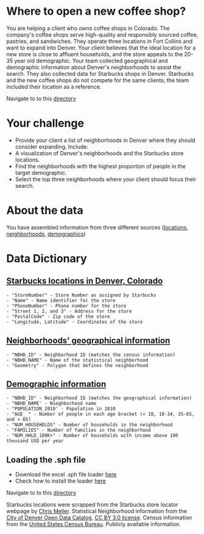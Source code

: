 # Where to open a new coffee shop?
 You are helping a client who owns coffee shops in Colorado. The company's coffee shops serve high-quality and responsibly sourced coffee, pastries, and sandwiches. They operate three locations in Fort Collins and want to expand into Denver. Your client believes that the ideal location for a new store is close to affluent households, and the store appeals to the 20-35 year old demographic. Your team collected geographical and demographic information about Denver's neighborhoods to assist the search. They also collected data for Starbucks shops in Denver. Starbucks and the new coffee shops do not compete for the same clients; the team included their location as a reference.
 
Navigate to to this [directory](https://github.com/tripleaceme/TrevoTech-Class-Lecture-Resources/blob/main/Tableau-Repository-Location.jpg)


# Your challenge
- Provide your client a list of neighborhoods in Denver where they should consider expanding. Include:
- A visualization of Denver's neighborhoods and the Starbucks store locations.
- Find the neighborhoods with the highest proportion of people in the target demographic.
- Select the top three neighborhoods where your client should focus their search.

# About the data
You have assembled information from three different sources ([locations](https://github.com/chrismeller/), [neighborhoods](http://data.denvergov.org/), [demographics](https://www.census.gov/))

# Data Dictionary
## [Starbucks locations in Denver, Colorado]()
    - "StoreNumber" - Store Number as assigned by Starbucks
	- "Name" - Name identifier for the store
	- "PhoneNumber" - Phone number for the store
	- "Street 1, 2, and 3" - Address for the store
	- "PostalCode" - Zip code of the store
	- "Longitude, Latitude" - Coordinates of the store
## [Neighborhoods' geographical information]()
    - "NBHD_ID" - Neighborhood ID (matches the census information)
    - "NBHD_NAME" - Name of the statistical neighborhood
    - "Geometry" - Polygon that defines the neighborhood
## [Demographic information]()
    - "NBHD_ID" - Neighborhood ID (matches the geographical information)
	- "NBHD_NAME' - Nieghborhood name
	- "POPULATION_2010' - Population in 2010
	- "AGE_ " - Number of people in each age bracket (< 18, 18-34, 35-65, and > 65)
	- "NUM_HOUSEHOLDS" - Number of households in the neighborhood
	- "FAMILIES" - Number of families in the neighborhood
	- "NUM_HHLD_100K+" - Number of households with income above 100 thousand USD per year


## Loading the .sph file
- Download the excel .sph file loader [here](https://gisxl.com/Current)
- Check how to install the loader [here](https://gisxl.com/HowTo/Before/InstallAddIn)

Navigate to to this [directory](https://github.com/tripleaceme/TrevoTech-Class-Lecture-Resources/blob/main/Tableau-Repository-Location.jpg)


Starbucks locations were scrapped from the Starbucks store locator webpage by [Chris Meller](https://github.com/chrismeller/).
Statistical Neighborhood information from the [City of Denver Open Data Catalog](http://data.denvergov.org/), [CC BY 3.0 license](http://creativecommons.org/licenses/by/3.0/).
Census information from the [United States Census Bureau](https://www.census.gov/). Publicly available information.

